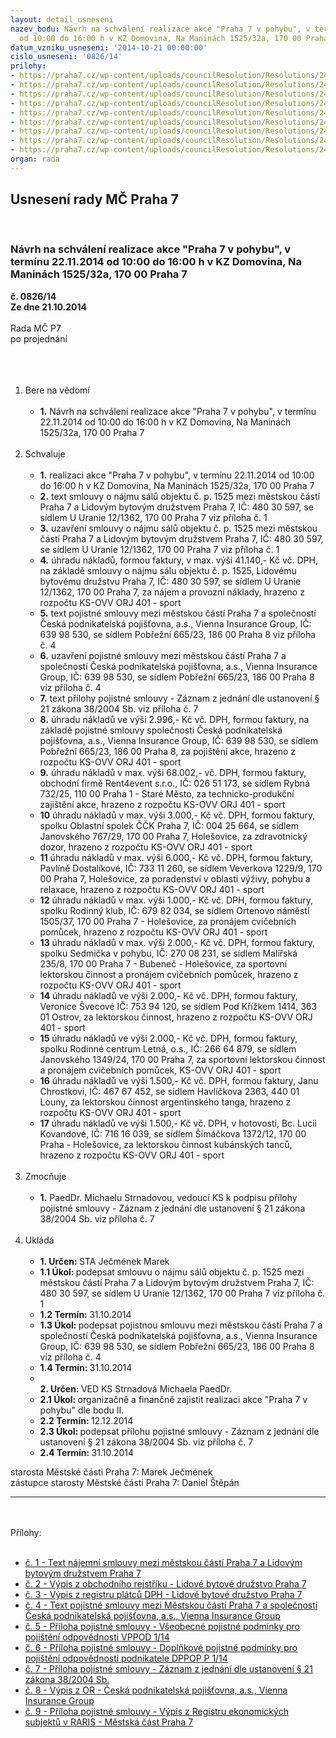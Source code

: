 ```yaml
---
layout: detail_usneseni
nazev_bodu: Návrh na schválení realizace akce "Praha 7 v pohybu", v termínu 22.11.2014
  od 10:00 do 16:00 h v KZ Domovina, Na Maninách 1525/32a, 170 00 Praha 7
datum_vzniku_usneseni: '2014-10-21 00:00:00'
cislo_usneseni: '0826/14'
prilohy:
- https://praha7.cz/wp-content/uploads/councilResolution/Resolutions/24555/0826_14_pril1.doc
- https://praha7.cz/wp-content/uploads/councilResolution/Resolutions/24555/48-14-or_lbd_p7_seniorska_akce_10_12_2014.pdf
- https://praha7.cz/wp-content/uploads/councilResolution/Resolutions/24555/48-14-dph_lbd_p7_seniorska_akce_10_12_2014.pdf
- https://praha7.cz/wp-content/uploads/councilResolution/Resolutions/24555/48-14-pojistna_smlouva_praha_7_v_pohybu_22_11_2014.pdf
- https://praha7.cz/wp-content/uploads/councilResolution/Resolutions/24555/48-14-_vpp_od_1_14_podzim.pdf
- https://praha7.cz/wp-content/uploads/councilResolution/Resolutions/24555/48-14-dpp_op_p_1_14_podzim.pdf
- https://praha7.cz/wp-content/uploads/councilResolution/Resolutions/24555/48-14-priloha_k_pojistne_smlouve_praha_7_v_pohybu_22_11_2014.pdf
- https://praha7.cz/wp-content/uploads/councilResolution/Resolutions/24555/48-14-or_cpp_seniorsky_den_praha_7_v_pohybu_2014.pdf
- https://praha7.cz/wp-content/uploads/councilResolution/Resolutions/24555/48-14-raris_mc_p7_vanoce_p7_v_pohybu_seniorsky_den.pdf
organ: rada
---
```

<div id="ucUsn_pList" class="usn">
	<span><h2>Usnesení rady MČ Praha 7 </h2>
<br></span><div class="standBody">
<span><h3>Návrh na schválení realizace akce "Praha 7 v pohybu", v termínu 22.11.2014 od 10:00 do 16:00 h v KZ Domovina, Na Maninách 1525/32a, 170 00 Praha 7</h3></span><div class="center">
		<strong>č. 0826/14</strong><br>
	</div>
<div class="center">
		<strong>Ze dne 21.10.2014</strong><br><br>
	</div>Rada MČ P7<br>po projednání<br><br><br><ol>
<br><li>Bere na vědomí<br><ul>
<br><li>
<strong>1.</strong> Návrh na schválení realizace akce "Praha 7 v pohybu", v termínu 22.11.2014 od 10:00 do 16:00 h v KZ Domovina, Na Maninách 1525/32a, 170 00 Praha 7</li>
</ul>
<br>
</li>
<li>Schvaluje<br><ul>
<br><li>
<strong>1.</strong> realizaci akce "Praha 7 v pohybu", v termínu 22.11.2014 od 10:00 do 16:00 h v KZ Domovina, Na Maninách 1525/32a, 170 00 Praha 7<br>
</li>
<li>
<strong>2.</strong> text smlouvy o nájmu sálů objektu č. p. 1525 mezi městskou částí Praha 7 a Lidovým bytovým družstvem Praha 7, IČ: 480 30 597, se sídlem U Uranie 12/1362, 170 00 Praha 7 viz příloha č. 1<br>
</li>
<li>
<strong>3.</strong> uzavření smlouvy o nájmu sálů objektu č. p. 1525 mezi městskou částí Praha 7 a Lidovým bytovým družstvem Praha 7, IČ: 480 30 597, se sídlem U Uranie 12/1362, 170 00 Praha 7 viz příloha č. 1<br>
</li>
<li>
<strong>4.</strong> úhradu nákladů, formou faktury, v max. výši 41.140,- Kč vč. DPH, na základě smlouvy o nájmu sálu objektu č. p. 1525, Lidovému bytovému družstvu Praha 7, IČ: 480 30 597, se sídlem U Uranie 12/1362, 170 00 Praha 7, za nájem a provozní náklady, hrazeno z rozpočtu KS-OVV ORJ 401 - sport<br>
</li>
<li>
<strong>5.</strong> text pojistné smlouvy mezi městskou částí Praha 7 a společností Česká podnikatelská pojišťovna, a.s., Vienna Insurance Group, IČ: 639 98 530, se sídlem Pobřežní 665/23, 186 00 Praha 8 viz příloha č. 4<br>
</li>
<li>
<strong>6.</strong> uzavření pojistné smlouvy mezi městskou částí Praha 7 a společností Česká podnikatelská pojišťovna, a.s., Vienna Insurance Group, IČ: 639 98 530, se sídlem Pobřežní 665/23, 186 00 Praha 8 viz příloha č. 4<br>
</li>
<li>
<strong>7.</strong> text přílohy pojistné smlouvy - Záznam z jednání dle ustanovení § 21 zákona 38/2004 Sb. viz příloha č. 7<br>
</li>
<li>
<strong>8.</strong> úhradu nákladů ve výši 2.996,- Kč vč. DPH, formou faktury, na základě pojistné smlouvy společnosti Česká podnikatelská pojišťovna, a.s., Vienna Insurance Group, IČ: 639 98 530, se sídlem Pobřežní 665/23, 186 00 Praha 8, za pojištění akce, hrazeno z rozpočtu KS-OVV ORJ 401 - sport<br>
</li>
<li>
<strong>9.</strong> úhradu nákladů v max. výši 68.002,- vč. DPH, formou faktury, obchodní firmě Rent4event s.r.o., IČ: 026 51 173, se sídlem Rybná 732/25, 110 00 Praha 1 - Staré Město, za technicko-produkční zajištění akce, hrazeno z rozpočtu KS-OVV ORJ 401 - sport<br>
</li>
<li>
<strong>10</strong> úhradu nákladů v max. výši 3.000,- Kč vč. DPH, formou faktury, spolku Oblastní spolek ČČK Praha 7, IČ: 004 25 664, se sídlem Janovského 767/29, 170 00 Praha 7, Holešovice, za zdravotnický dozor, hrazeno z rozpočtu KS-OVV ORJ 401 - sport<br>
</li>
<li>
<strong>11</strong> úhradu nákladů v max. výši 6.000,- Kč vč. DPH, formou faktury, Pavlíně Dostalíkové, IČ: 733 11 260, se sídlem Veverkova 1229/9, 170 00 Praha 7, Holešovice, za poradenství v oblasti výživy, pohybu a relaxace, hrazeno z rozpočtu KS-OVV ORJ 401 - sport<br>
</li>
<li>
<strong>12</strong> úhradu nákladů v max. výši 1.000,- Kč vč. DPH, formou faktury, spolku Rodinný klub, IČ: 679 82 034, se sídlem Ortenovo náměstí 1505/37, 170 00 Praha 7 - Holešovice, za pronájem cvičebních pomůcek, hrazeno z rozpočtu KS-OVV ORJ 401 - sport<br>
</li>
<li>
<strong>13</strong> úhradu nákladů v max. výši 2.000,- Kč vč. DPH, formou faktury, spolku Sedmička v pohybu, IČ: 270 08 231, se sídlem Malířská 235/8, 170 00 Praha 7 - Bubeneč - Holešovice, za sportovní lektorskou činnost a pronájem cvičebních pomůcek, hrazeno z rozpočtu KS-OVV ORJ 401 - sport<br>
</li>
<li>
<strong>14</strong> úhradu nákladů ve výši 2.000,- Kč vč. DPH, formou faktury, Veronice Švecové IČ: 753 94 120, se sídlem Pod Křížkem 1414, 363 01 Ostrov, za lektorskou činnost, hrazeno z rozpočtu KS-OVV ORJ 401 - sport<br>
</li>
<li>
<strong>15</strong> úhradu nákladů ve výši 2.000,- Kč vč. DPH, formou faktury, spolku Rodinné centrum Letná, o.s., IČ: 266 64 879, se sídlem Janovského 1349/24, 170 00 Praha 7, za sportovní lektorskou činnost a pronájem cvičebních pomůcek, KS-OVV ORJ 401 - sport<br>
</li>
<li>
<strong>16</strong> úhradu nákladů ve výši 1.500,- Kč vč. DPH, formou faktury, Janu Chrostkovi, IČ: 467 67 452, se sídlem Havlíčkova 2363, 440 01 Louny, za lektorskou činnost argentinského tanga, hrazeno z rozpočtu KS-OVV ORJ 401 - sport<br>
</li>
<li>
<strong>17</strong> úhradu nákladů ve výši 1.500,- Kč vč. DPH, v hotovosti, Bc. Lucii Kovandové, IČ: 716 16 039, se sídlem Šimáčkova 1372/12, 170 00 Praha - Holešovice, za lektorskou činnost kubánských tanců, hrazeno z rozpočtu KS-OVV ORJ 401 - sport</li>
</ul>
<br>
</li>
<li>Zmocňuje<br><ul>
<br><li>
<strong>1.</strong> PaedDr. Michaelu Strnadovou, vedoucí KS k podpisu přílohy pojistné smlouvy - Záznam z jednání dle ustanovení § 21 zákona 38/2004 Sb. viz příloha č. 7 </li>
</ul>
<br>
</li>
<li>Ukládá<br><ul>
<br><li>
<strong>1. Určen: </strong>STA Ječmének Marek<br>
</li>
<li>
<strong>1.1 Úkol: </strong>podepsat smlouvu o nájmu sálů objektu č. p. 1525 mezi městskou částí Praha 7 a Lidovým bytovým družstvem Praha 7, IČ: 480 30 597, se sídlem U Uranie 12/1362, 170 00 Praha 7 viz příloha č. 1<br>
</li>
<li>
<strong>1.2 Termín: </strong>31.10.2014<br>
</li>
<li>
<strong>1.3 Úkol: </strong>podepsat pojistnou smlouvu mezi městskou částí Praha 7 a společností Česká podnikatelská pojišťovna, a.s., Vienna Insurance Group, IČ: 639 98 530, se sídlem Pobřežní 665/23, 186 00 Praha 8 viz příloha č. 4<br>
</li>
<li>
<strong>1.4 Termín: </strong>31.10.2014<br>
</li>
<li>
<strong><br>2. Určen: </strong>VED KS Strnadová Michaela PaedDr.<br>
</li>
<li>
<strong>2.1 Úkol: </strong>organizačně a finančně zajistit realizaci akce "Praha 7 v pohybu" dle bodu II.<br>
</li>
<li>
<strong>2.2 Termín: </strong>12.12.2014<br>
</li>
<li>
<strong>2.3 Úkol: </strong>podepsat přílohu pojistné smlouvy - Záznam z jednání dle ustanovení § 21 zákona 38/2004 Sb. viz příloha č. 7<br>
</li>
<li>
<strong>2.4 Termín: </strong>31.10.2014</li>
</ul>
</li>
</ol>starosta Městské části Praha 7: Marek Ječmének<br>zástupce starosty Městské části Praha 7: Daniel Štěpán <br><hr>
<br><br>Přílohy: <br><ul>
<br><li>
<a href="/zdroj.aspx?typ=4&amp;Id=58798&amp;sh=39707797" target="_blank" title="Odkaz na soubor - 239,5 kB - nové okno">č. 1 - Text nájemní smlouvy mezi městskou částí Praha 7 a Lidovým bytovým družstvem Praha 7</a> <br>
</li>
<li>
<a href="/zdroj.aspx?typ=4&amp;id=58764&amp;sh=1399537589" target="_blank" title="Odkaz na soubor - 55 kB - nové okno">č. 2 - Výpis z obchodního rejstříku - Lidové bytové družstvo Praha 7</a> <br>
</li>
<li>
<a href="/zdroj.aspx?typ=4&amp;id=58765&amp;sh=1399704469" target="_blank" title="Odkaz na soubor - 503,7 kB - nové okno">č. 3 - Výpis z registru plátců DPH - Lidové bytové družstvo Praha 7</a> <br>
</li>
<li>
<a href="/zdroj.aspx?typ=4&amp;id=58766&amp;sh=1399604853" target="_blank" title="Odkaz na soubor - 269,2 kB - nové okno">č. 4 - Text pojistné smlouvy mezi Městskou částí Praha 7 a společností Česká podnikatelská pojišťovna, a.s., Vienna Insurance Group</a> <br>
</li>
<li>
<a href="/zdroj.aspx?typ=4&amp;id=58767&amp;sh=1399771733" target="_blank" title="Odkaz na soubor - 128,1 kB - nové okno">č. 5 - Příloha pojistné smlouvy - Všeobecné pojistné podmínky pro pojištění odpovědnosti VPPOD 1/14</a> <br>
</li>
<li>
<a href="/zdroj.aspx?typ=4&amp;id=58768&amp;sh=1400222261" target="_blank" title="Odkaz na soubor - 80,4 kB - nové okno">č. 6 - Příloha pojistné smlouvy - Doplňkové pojistné podmínky pro pojištění odpovědnosti podnikatele DPPOP P 1/14</a> <br>
</li>
<li>
<a href="/zdroj.aspx?typ=4&amp;id=58769&amp;sh=1400266261" target="_blank" title="Odkaz na soubor - 523 kB - nové okno">č. 7 - Příloha pojistné smlouvy - Záznam z jednání dle ustanovení § 21 zákona 38/2004 Sb.</a> <br>
</li>
<li>
<a href="/zdroj.aspx?typ=4&amp;id=58770&amp;sh=-1604801323" target="_blank" title="Odkaz na soubor - 59,6 kB - nové okno">č. 8 - Výpis z OR - Česká podnikatelská pojišťovna, a.s., Vienna Insurance Group</a> <br>
</li>
<li>
<a href="/zdroj.aspx?typ=4&amp;id=58771&amp;sh=-1604765515" target="_blank" title="Odkaz na soubor - 287,6 kB - nové okno">č. 9 - Příloha pojistné smlouvy - Výpis z Registru ekonomických subjektů v RARIS - Městská část Praha 7</a> </li>
</ul>
</div>
</div>